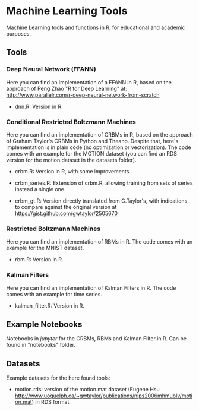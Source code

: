 # Machine Learning Tools

Machine Learning tools and functions in R, for educational and academic purposes.

## Tools

### Deep Neural Network (FFANN)

Here you can find an implementation of a FFANN in R, based on the approach of Peng Zhao "R for Deep Learning" at: http://www.parallelr.com/r-deep-neural-network-from-scratch

* dnn.R: Version in R.

### Conditional Restricted Boltzmann Machines

Here you can find an implementation of CRBMs in R, based on the approach of Graham Taylor's CRBMs in Python and Theano. Despite that, here's implementation is in plain code (no optimization or vectorization). The code comes with an example for the MOTION dataset (you can find an RDS version for the motion dataset in the datasets folder).

* crbm.R: Version in R, with some improvements.
* crbm_series.R: Extension of crbm.R, allowing training from sets of series instead a single one.

* crbm_gt.R: Version directly translated from G.Taylor's, with indications to compare against the original version at https://gist.github.com/gwtaylor/2505670

### Restricted Boltzmann Machines

Here you can find an implementation of RBMs in R. The code comes with an example for the MNIST dataset.

* rbm.R: Version in R.

### Kalman Filters

Here you can find an implementation of Kalman Filters in R. The code comes with an example for time series.

* kalman_filter.R: Version in R.

## Example Notebooks

Notebooks in _jupyter_ for the CRBMs, RBMs and Kalman Filter in R. Can be found in "notebooks" folder.

## Datasets

Example datasets for the here found tools:

* motion.rds: version of the motion.mat dataset (Eugene Hsu http://www.uoguelph.ca/~gwtaylor/publications/nips2006mhmublv/motion.mat) in RDS format.
